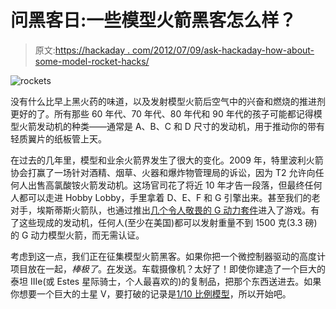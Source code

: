 # 问黑客日:一些模型火箭黑客怎么样？

> 原文:[https://hackaday . com/2012/07/09/ask-hackaday-how-about-some-model-rocket-hacks/](https://hackaday.com/2012/07/09/ask-hackaday-how-about-some-model-rocket-hacks/)

![](../Images/b6df0bf6216b8d50d1ee71c7fcab9abb.png "rockets")

没有什么比早上黑火药的味道，以及发射模型火箭后空气中的兴奋和燃烧的推进剂更好的了。所有那些 60 年代、70 年代、80 年代和 90 年代的孩子可能都记得模型火箭发动机的种类——通常是 A、B、C 和 D 尺寸的发动机，用于推动你的带有轻质翼片的纸板管上天。

在过去的几年里，模型和业余火箭界发生了很大的变化。2009 年，特里波利火箭协会打赢了一场针对酒精、烟草、火器和爆炸物管理局的诉讼，因为 T2 允许向任何人出售高氯酸铵火箭发动机。这场官司花了将近 10 年才告一段落，但最终任何人都可以走进 Hobby Lobby，手里拿着 D、E、F 和 G 引擎出来。甚至我们的老对手，埃斯蒂斯火箭队，也通过推出[几个令人敬畏的 G 动力套件](http://www.estesrockets.com/rockets/pro-series/rockets)进入了游戏。有了这些现成的发动机，任何人(至少在美国)都可以发射重量不到 1500 克(3.3 磅)的 G 动力模型火箭，而无需认证。

考虑到这一点，我们正在征集模型火箭黑客。如果你把一个微控制器驱动的高度计项目放在一起，*棒极了*。[在](http://hackaday.com/contact-hack-a-day/)发送。车载摄像机？太好了！即使你建造了一个巨大的泰坦 IIIe(或 Estes 星际骑士，个人最喜欢的)的复制品，把那个东西送进去。如果你想要一个巨大的土星 V，要打破的记录是[1/10 比例模型](http://www.youtube.com/watch?v=dHnk6ulSNSo)，所以开始吧。